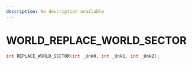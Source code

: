 ```yaml
---
description: No description available 
---
```


# WORLD\_REPLACE_WORLD_SECTOR

```cpp
int REPLACE_WORLD_SECTOR(int _Unk0, int _Unk1, int _Unk2);
```